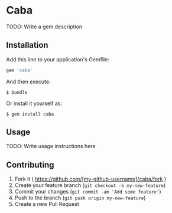 # Caba

TODO: Write a gem description

## Installation

Add this line to your application's Gemfile:

```ruby
gem 'caba'
```

And then execute:

    $ bundle

Or install it yourself as:

    $ gem install caba

## Usage

TODO: Write usage instructions here

## Contributing

1. Fork it ( https://github.com/[my-github-username]/caba/fork )
2. Create your feature branch (`git checkout -b my-new-feature`)
3. Commit your changes (`git commit -am 'Add some feature'`)
4. Push to the branch (`git push origin my-new-feature`)
5. Create a new Pull Request

